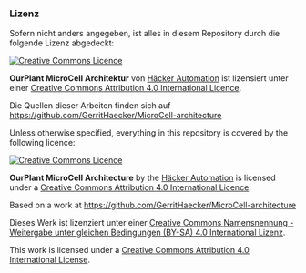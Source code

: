 ### Lizenz

Sofern nicht anders angegeben, ist alles in diesem Repository durch die folgende Lizenz abgedeckt:

[![Creative Commons Licence](68747470733a2f2f6c6963656e7365627574746f6e732e6e65742f6c2f62792d73612f342e302f38387833312e706e67.png)](http://creativecommons.org/licenses/by-sa/4.0/)

**OurPlant MicroCell Architektur** von [Häcker Automation](https://www.haecker-automation.de/) ist lizensiert unter einer [Creative Commons Attribution 4.0 International Licence](http://creativecommons.org/licenses/by-sa/4.0/).

Die Quellen dieser Arbeiten finden sich auf https://github.com/GerritHaecker/MicroCell-architecture



Unless otherwise specified, everything in this repository is covered by the following licence:

[![Creative Commons Licence](68747470733a2f2f6c6963656e7365627574746f6e732e6e65742f6c2f62792d73612f342e302f38387833312e706e67.png)](http://creativecommons.org/licenses/by-sa/4.0/)

**OurPlant MicroCell Architecture** by the [Häcker Automation](https://www.haecker-automation.de/) is licensed under a [Creative Commons Attribution 4.0 International Licence](http://creativecommons.org/licenses/by-sa/4.0/).

Based on a work at https://github.com/GerritHaecker/MicroCell-architecture

Dieses Werk ist lizenziert unter einer [Creative Commons Namensnennung - Weitergabe unter gleichen Bedingungen (BY-SA) 4.0 International Lizenz](http://creativecommons.org/licenses/by-sa/4.0/deed.de).

This work is licensed under a <a rel="license" href="http://creativecommons.org/licenses/by/4.0/">Creative Commons Attribution 4.0 International License</a>.

